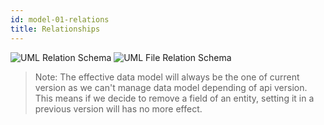 ```yaml
---
id: model-01-relations
title: Relationships
---
```


![UML Relation Schema](/adsum-api-documentation/img/data_model_relations.png)
![UML File Relation Schema](/adsum-api-documentation/img/data_model_files.png)

> Note: The effective data model will always be the one of current version
as we can't manage data model depending of api version. This means if we
decide to remove a field of an entity, setting it in a previous version
will has no more effect.


